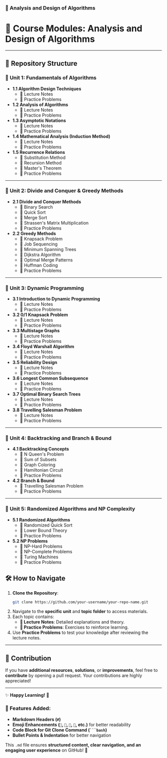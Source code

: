 ### 📌 Analysis and Design of Algorithms  

# 📘 Course Modules: Analysis and Design of Algorithms  
---

## 📂 Repository Structure  

### 🔹 **Unit 1: Fundamentals of Algorithms**  
- **1.1 Algorithm Design Techniques**  
  - 📄 Lecture Notes  
  - 📝 Practice Problems  
- **1.2 Analysis of Algorithms**  
  - 📄 Lecture Notes  
  - 📝 Practice Problems  
- **1.3 Asymptotic Notations**  
  - 📄 Lecture Notes  
  - 📝 Practice Problems  
- **1.4 Mathematical Analysis (Induction Method)**  
  - 📄 Lecture Notes  
  - 📝 Practice Problems  
- **1.5 Recurrence Relations**  
  - 🔹 Substitution Method  
  - 🔹 Recursion Method  
  - 🔹 Master's Theorem  
  - 📝 Practice Problems  

---

### 🔹 **Unit 2: Divide and Conquer & Greedy Methods**  
- **2.1 Divide and Conquer Methods**  
  - 🔹 Binary Search  
  - 🔹 Quick Sort  
  - 🔹 Merge Sort  
  - 🔹 Strassen's Matrix Multiplication  
  - 📝 Practice Problems  
- **2.2 Greedy Methods**  
  - 🔹 Knapsack Problem  
  - 🔹 Job Sequencing  
  - 🔹 Minimum Spanning Trees  
  - 🔹 Dijkstra Algorithm  
  - 🔹 Optimal Merge Patterns  
  - 🔹 Huffman Coding  
  - 📝 Practice Problems  

---

### 🔹 **Unit 3: Dynamic Programming**  
- **3.1 Introduction to Dynamic Programming**  
  - 📄 Lecture Notes  
  - 📝 Practice Problems  
- **3.2 0/1 Knapsack Problem**  
  - 📄 Lecture Notes  
  - 📝 Practice Problems  
- **3.3 Multistage Graphs**  
  - 📄 Lecture Notes  
  - 📝 Practice Problems  
- **3.4 Floyd Warshall Algorithm**  
  - 📄 Lecture Notes  
  - 📝 Practice Problems  
- **3.5 Reliability Design**  
  - 📄 Lecture Notes  
  - 📝 Practice Problems  
- **3.6 Longest Common Subsequence**  
  - 📄 Lecture Notes  
  - 📝 Practice Problems  
- **3.7 Optimal Binary Search Trees**  
  - 📄 Lecture Notes  
  - 📝 Practice Problems  
- **3.8 Travelling Salesman Problem**  
  - 📄 Lecture Notes  
  - 📝 Practice Problems  

---

### 🔹 **Unit 4: Backtracking and Branch & Bound**  
- **4.1 Backtracking Concepts**  
  - 🔹 N Queen's Problem  
  - 🔹 Sum of Subsets  
  - 🔹 Graph Coloring  
  - 🔹 Hamiltonian Circuit  
  - 📝 Practice Problems  
- **4.2 Branch & Bound**  
  - 🔹 Travelling Salesman Problem  
  - 📝 Practice Problems  

---

### 🔹 **Unit 5: Randomized Algorithms and NP Complexity**  
- **5.1 Randomized Algorithms**  
  - 🔹 Randomized Quick Sort  
  - 🔹 Lower Bound Theory  
  - 📝 Practice Problems  
- **5.2 NP Problems**  
  - 🔹 NP-Hard Problems  
  - 🔹 NP-Complete Problems  
  - 🔹 Turing Machines  
  - 📝 Practice Problems  

## 🛠 How to Navigate  

1. **Clone the Repository**:  
   ```bash
   git clone https://github.com/your-username/your-repo-name.git
   ```
2. Navigate to the **specific unit** and **topic folder** to access materials.  
3. Each topic contains:  
   - **📄 Lecture Notes**: Detailed explanations and theory.  
   - **📝 Practice Problems**: Exercises to reinforce learning.  
4. Use **Practice Problems** to test your knowledge after reviewing the lecture notes.  

---

## 🤝 Contribution  

If you have **additional resources**, **solutions**, or **improvements**, feel free to **contribute** by opening a pull request. Your contributions are highly appreciated!  

---

✨ **Happy Learning!** 🚀  

### 🔹 Features Added:
- **Markdown Headers (`#`)**
- **Emoji Enhancements (`📘`, `📂`, `🔹`, `📝`, etc.)** for better readability  
- **Code Block for Git Clone Command (` ```bash `)**
- **Bullet Points & Indentation** for better navigation  

This `.md` file ensures **structured content, clear navigation, and an engaging user experience** on GitHub! 🚀
